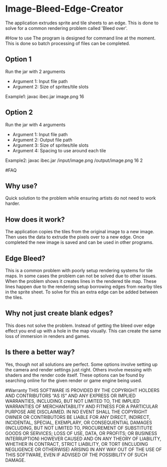 # Image-Bleed-Edge-Creator
The application extrudes sprite and tile sheets to an edge. This is done to solve for a common rendering problem called 'Bleed over'. 

#How to use
The program is designed for command line at the moment. This is done so batch processing of files can be completed.

## Option 1
Run the jar with 2 arguments
* Argument 1: Input file path
* Argument 2: Size of sprites/tile slots

Example1: javac ibec.jar image.png 16

## Option 2
Run the jar with 4 arguments
* Argument 1: Input file path
* Argument 2: Output file path
* Argument 3: Size of sprites/tile slots
* Argument 4: Spacing to use around each tile

Example2: javac ibec.jar /input/image.png /output/image.png 16 2  

#FAQ
## Why use?
Quick solution to the problem while ensuring artists do not need to work harder.

## How does it work?
The application copies the tiles from the original image to a new image. Then uses the data to extrude the pixels over to a new edge. Once completed the new image is saved and can be used in other programs.

## Edge Bleed?
This is a common problem with poorly setup rendering systems for tile maps. In some cases the problem can not be solved due to other issues. When the problem shows it creates lines in the rendered tile map. These lines happen due to the rendering setup borrowing edges from nearby tiles in the sprite sheet. To solve for this an extra edge can be added between the tiles.

## Why not just create blank edges?
This does not solve the problem. Instead of getting the bleed over edge effect you end up with a hole in the map visually. This can create the same loss of immersion in renders and games.

## Is there a better way?
Yes, though not all solutions are perfect. Some options involve setting up the camera and render settings just right. Others involve messing with shaders and the render code itself. These options can be found by searching online for the given render or game engine being used.

#Warranty
THIS SOFTWARE IS PROVIDED BY THE COPYRIGHT HOLDERS AND CONTRIBUTORS “AS IS” AND ANY EXPRESS OR IMPLIED WARRANTIES, INCLUDING, BUT NOT LIMITED TO, THE IMPLIED WARRANTIES OF MERCHANTABILITY AND FITNESS FOR A PARTICULAR PURPOSE ARE DISCLAIMED. IN NO EVENT SHALL THE COPYRIGHT OWNER OR CONTRIBUTORS BE LIABLE FOR ANY DIRECT, INDIRECT, INCIDENTAL, SPECIAL, EXEMPLARY, OR CONSEQUENTIAL DAMAGES (INCLUDING, BUT NOT LIMITED TO, PROCUREMENT OF SUBSTITUTE GOODS OR SERVICES; LOSS OF USE, DATA, OR PROFITS; OR BUSINESS INTERRUPTION) HOWEVER CAUSED AND ON ANY THEORY OF LIABILITY, WHETHER IN CONTRACT, STRICT LIABILITY, OR TORT (INCLUDING NEGLIGENCE OR OTHERWISE) ARISING IN ANY WAY OUT OF THE USE OF THIS SOFTWARE, EVEN IF ADVISED OF THE POSSIBILITY OF SUCH DAMAGE.